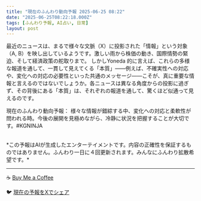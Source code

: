 ```yaml
---
title: "現在のふんわり動向予報 2025-06-25 08:22"
date: "2025-06-25T08:22:18.000Z"
tags: [ふんわり予報, AI占い, 日常]
layout: post
---
```


最近のニュースは、まるで様々な文脈（X）に投影された「情報」という対象（A, B）を映し出しているようです。激しい雨から株価の動き、国際情勢の緊迫、そして経済政策の舵取りまで。  しかしYoneda 的に言えば、これらの多様な報道を通して、一貫して見えてくる「本質」――例えば、不確実性への対応や、変化への対応の必要性といった共通のメッセージ――こそが、真に重要な情報と言えるのではないでしょうか。各ニュースは異なる角度からの投影に過ぎず、その背後にある「本質」は、それぞれの報道を通して、驚くほど似通って見えるのです。


現在のふんわり動向予報：
様々な情報が錯綜する中、変化への対応と柔軟性が問われる時。今後の展開を見極めながら、冷静に状況を把握することが大切です。#KGNINJA

<br>
*この予報はAIが生成したエンターテイメントです。内容の正確性を保証するものではありません。ふんわり一日に４回更新されます。みんなにふんわり拡散希望です。*

---
☕️ [Buy Me a Coffee](https://www.buymeacoffee.com/kgninja)

🐦 [現在の予報をXでシェア](https://twitter.com/intent/tweet?text=%E7%8F%BE%E5%9C%A8%E3%81%AE%E3%81%B5%E3%82%93%E3%82%8F%E3%82%8A%E4%BA%88%E5%A0%B1%3A%20%E3%80%8C%E6%9C%80%E8%BF%91%E3%81%AE%E3%83%8B%E3%83%A5%E3%83%BC%E3%82%B9%E3%81%AF%E3%80%81%E3%81%BE%E3%82%8B%E3%81%A7%E6%A7%98%E3%80%85%E3%81%AA%E6%96%87%E8%84%88%EF%BC%88X%EF%BC%89%E3%81%AB%E6%8A%95%E5%BD%B1%E3%81%95%E3%82%8C%E3%81%9F%E3%80%8C%E6%83%85%E5%A0%B1%E3%80%8D%E3%81%A8%E3%81%84%E3%81%86%E5%AF%BE%E8%B1%A1%EF%BC%88A%2C%20B%EF%BC%89%E3%82%92%E6%98%A0%E3%81%97%E5%87%BA%E3%81%97%E3%81%A6%E3%81%84%E3%82%8B%E3%82%88%E3%81%86%E3%81%A7%E3%81%99%E3%80%82%E3%80%8D%23KGNINJA%20%E7%B6%9A%E3%81%8D%E3%81%AF%E3%83%96%E3%83%AD%E3%82%B0%E3%81%A7%EF%BC%81%F0%9F%91%87&url=https%3A%2F%2Fkg-ninja.github.io%2FFunwariyoso%2F)
